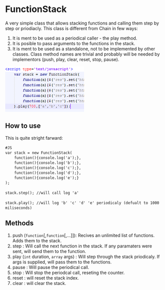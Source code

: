 FunctionStack
========
A very simple class that allows stacking functions and calling them step by step or priodiacly.
This class is different from Chain in few ways:

1. It is ment to be used as a periodical caller - the play method.
2. It is posible to pass arguments to the functions in the stack.
3. It is ment to be used as a standalone, not to be implemented by other classes. Class method names are trivial and probably will be needed by implementors (push, play, clear, reset, stop, pause).

![Screenshot](http://github.com/arieh/FunctionStack/raw/master/screenshot.png)

How to use
----------

This is quite stright farward:

	#JS
	var stack = new FunctionStack(
		function(){console.log('a');},
		function(){console.log('b');},
		function(){console.log('c');},
		function(){console.log('d');},
		function(){console.log('e');}
	);
	
	stack.step(); //will call log 'a'
	
	stack.play(); //will log 'b' 'c' 'd' 'e' periodicaly (defualt to 1000 miliseconds)

Methods
--------

1. push (`function`[,`function`[,...]]): Recives an unlimited list of functions. Adds them to the stack.
2. step : Will call the next function in the stack. If any paramaters were sent, will send them to the function.
3. play (`int` duration, `array` args) : Will step through the stack priodicaly. If args is supplied, will pass them to the functions.
4. pause : Will pause the periodical call.
5. stop : Will stop the periodcal call, reseting the counter.
6. reset : will reset the stack index.
7. clear : will clear the stack.


